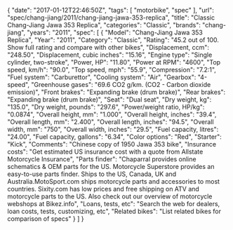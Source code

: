 {
    "date": "2017-01-12T22:46:50Z",
    "tags": [
        "motorbike",
        "spec"
    ],
    "url": "spec\/chang-jiang\/2011\/chang-jiang-jawa-353-replica",
    "title": "Classic Chang-Jiang Jawa 353 Replica",
    "categories": "Classic",
    "brands": "chang-jiang",
    "years": "2011",
    "spec": [
        {
            "Model": "Chang-Jiang Jawa 353 Replica",
            "Year": "2011",
            "Category": "Classic",
            "Rating": "45.2 out of 100. Show full rating and compare with other bikes",
            "Displacement, ccm": "248.50",
            "Displacement, cubic inches": "15.16",
            "Engine type": "Single cylinder, two-stroke",
            "Power, HP": "11.80",
            "Power at RPM": "4600",
            "Top speed, km\/h": "90.0",
            "Top speed, mph": "55.9",
            "Compression": "7.2:1",
            "Fuel system": "Carburettor",
            "Cooling system": "Air",
            "Gearbox": "4-speed",
            "Greenhouse gases": "69.6 CO2 g\/km. (CO2 - Carbon dioxide emission)",
            "Front brakes": "Expanding brake (drum brake)",
            "Rear brakes": "Expanding brake (drum brake)",
            "Seat": "Dual seat",
            "Dry weight, kg": "135.0",
            "Dry weight, pounds": "297.6",
            "Power\/weight ratio, HP\/kg": "0.0874",
            "Overall height, mm": "1.000",
            "Overall height, inches": "39.4",
            "Overall length, mm": "2.400",
            "Overall length, inches": "94.5",
            "Overall width, mm": "750",
            "Overall width, inches": "29.5",
            "Fuel capacity, litres": "24.00",
            "Fuel capacity, gallons": "6.34",
            "Color options": "Red",
            "Starter": "Kick",
            "Comments": "Chinese copy of 1950 Jawa 353 bike",
            "Insurance costs": "Get estimated US insurance cost with a quote from Allstate Motorcycle Insurance",
            "Parts finder": "Chaparral provides online schematics & OEM parts for the US.   Motorcycle Superstore provides an easy-to-use parts finder. Ships to the US, Canada, UK and Australia.MotoSport.com ships motorcycle parts and accessories to most countries.    Sixity.com has low prices and free shipping on ATV and motorcycle parts to the US. Also check out our overview of motorcycle webshops at Bikez.info",
            "Loans, tests, etc": "Search the web for dealers, loan costs, tests, customizing, etc",
            "Related bikes": "List related bikes for comparison of specs"
        }
    ]
}